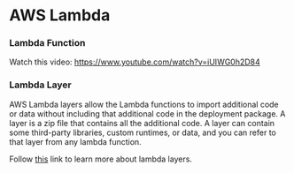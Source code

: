 # AWS Lambda

### Lambda Function

Watch this video: https://www.youtube.com/watch?v=iUIWG0h2D84

### Lambda Layer

AWS Lambda layers allow the Lambda functions to import additional code or data without including that additional code in the deployment package.
A layer is a zip file that contains all the additional code. A layer can contain some third-party libraries, custom runtimes, or data, and you can refer to that layer from any lambda function.

Follow [this](https://aws.plainenglish.io/everything-you-need-to-know-about-aws-lambda-layers-bf1aea363289) link to learn more about lambda layers.


